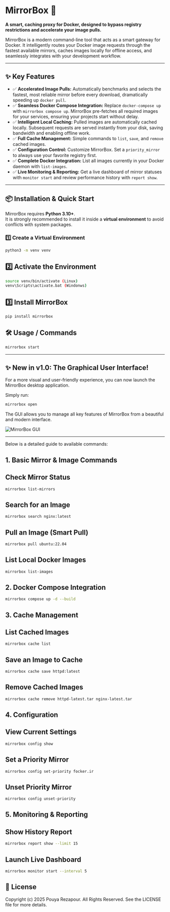 # MirrorBox 🚀

**A smart, caching proxy for Docker, designed to bypass registry restrictions and accelerate your image pulls.**

MirrorBox is a modern command-line tool that acts as a smart gateway for Docker. It intelligently routes your Docker image requests through the fastest available mirrors, caches images locally for offline access, and seamlessly integrates with your development workflow.

---

## ✨ Key Features

- ✅ **Accelerated Image Pulls:** Automatically benchmarks and selects the fastest, most reliable mirror before every download, dramatically speeding up `docker pull`.
- ✅ **Seamless Docker Compose Integration:** Replace `docker-compose up` with `mirrorbox compose up`. MirrorBox pre-fetches all required images for your services, ensuring your projects start without delay.
- ✅ **Intelligent Local Caching:** Pulled images are automatically cached locally. Subsequent requests are served instantly from your disk, saving bandwidth and enabling offline work.
- ✅ **Full Cache Management:** Simple commands to `list`, `save`, and `remove` cached images.
- ✅ **Configuration Control:** Customize MirrorBox. Set a `priority_mirror` to always use your favorite registry first.
- ✅ **Complete Docker Integration:** List all images currently in your Docker daemon with `list-images`.
- ✅ **Live Monitoring & Reporting:** Get a live dashboard of mirror statuses with `monitor start` and review performance history with `report show`.

---

## 📦 Installation & Quick Start

MirrorBox requires **Python 3.10+**.  
It is strongly recommended to install it inside a **virtual environment** to avoid conflicts with system packages.

### 1️⃣ Create a Virtual Environment
```bash
python3 -m venv venv
```

## 2️⃣ Activate the Environment
```bash
source venv/bin/activate (Linux)
venv\Scripts\activate.bat (Windonws)
```
## 3️⃣ Install MirrorBox
```bash
pip install mirrorbox
```
## 🛠️ Usage / Commands
```bash
mirrorbox start
```

---

## ✨ New in v1.0: The Graphical User Interface!

For a more visual and user-friendly experience, you can now launch the MirrorBox desktop application.

Simply run:
```bash
mirrorbox open
```

The GUI allows you to manage all key features of MirrorBox from a beautiful and modern interface.

![MirrorBox GUI](assets/mirrorbox-gui.png)

---


Below is a detailed guide to available commands:
## 1. Basic Mirror & Image Commands
## Check Mirror Status
```bash
mirrorbox list-mirrors
```
## Search for an Image
```bash
mirrorbox search nginx:latest
```
## Pull an Image (Smart Pull)
```bash
mirrorbox pull ubuntu:22.04
```
## List Local Docker Images
```bash
mirrorbox list-images
```

## 2. Docker Compose Integration
```bash
mirrorbox compose up -d --build
```

## 3. Cache Management
## List Cached Images
```bash
mirrorbox cache list
```
## Save an Image to Cache
```bash
mirrorbox cache save httpd:latest
```
## Remove Cached Images
```bash
mirrorbox cache remove httpd-latest.tar nginx-latest.tar
```

## 4. Configuration
## View Current Settings
```bash
mirrorbox config show
```
## Set a Priority Mirror
```bash
mirrorbox config set-priority focker.ir
```
## Unset Priority Mirror
```bash
mirrorbox config unset-priority
```

## 5. Monitoring & Reporting
## Show History Report
```bash
mirrorbox report show --limit 15
```
## Launch Live Dashboard
```bash
mirrorbox monitor start --interval 5
```
## 📄 License
Copyright (c) 2025 Pouya Rezapour.
All Rights Reserved. See the LICENSE file for more details.








